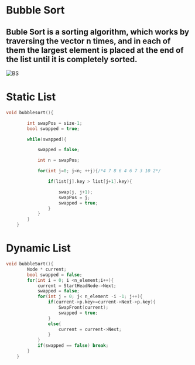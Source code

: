 # Bubble Sort
## Buble Sort is a sorting algorithm, which works by traversing the vector n times, and in each of them the largest element is placed at the end of the list until it is completely sorted.
![BS](https://user-images.githubusercontent.com/115127639/222279089-4cb68992-399b-4465-8aa0-75ced43a20a3.png)

# Static List

```c++
void bubblesort(){

        int swapPos = size-1;
        bool swapped = true;

        while(swapped){

            swapped = false;

            int n = swapPos;

            for(int j=0; j<n; ++j){/*4 7 8 6 4 6 7 3 10 2*/

                if(list[j].key > list[j+1].key){

                    swap(j, j+1);
                    swapPos = j;
                    swapped = true;
                }
            }
        }
    }
```

# Dynamic List
```c++
void bubbleSort(){
        Node * current;
        bool swapped = false;
        for(int i = 0; i <n_element;i++){
            current = StartHeadNode->Next;
            swapped = false;
            for(int j = 0; j< n_element -i -1; j++){
                if(current->p.key>=current->Next->p.key){
                    SwapFront(current);
                    swapped = true;
                }
                else{
                    current = current->Next;
                }
            }
            if(swapped == false) break;
        }
    }
```
